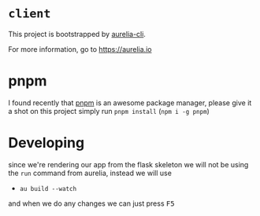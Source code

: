 # `client`

This project is bootstrapped by [aurelia-cli](https://github.com/aurelia/cli).

For more information, go to https://aurelia.io

# pnpm
I found recently that [pnpm](https://pnpm.js.org/) is an awesome package manager, please give it a shot on this project
simply run `pnpm install` (`npm i -g pnpm`)

# Developing
since we're rendering our app from the flask skeleton we will not be using the `run` command from aurelia, instead we will use

- `au build --watch`

and when we do any changes we can just press <kbd>F5</kbd>
